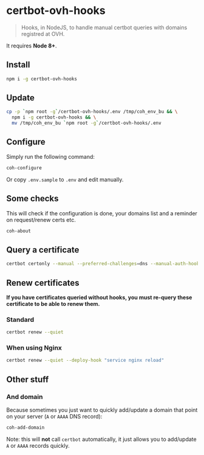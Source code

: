 # certbot-ovh-hooks
> Hooks, in NodeJS, to handle manual certbot queries with domains registred at OVH.

It requires **Node 8+**.

## Install

```bash
npm i -g certbot-ovh-hooks
```

## Update

```bash
cp -p `npm root -g`/certbot-ovh-hooks/.env /tmp/coh_env_bu && \
  npm i -g certbot-ovh-hooks && \
  mv /tmp/coh_env_bu `npm root -g`/certbot-ovh-hooks/.env
```

## Configure

Simply run the following command:
```bash
coh-configure
```
Or copy `.env.sample` to `.env` and edit manually.

## Some checks

This will check if the configuration is done, your domains list and a reminder on request/renew certs etc.
```bash
coh-about
```

## Query a certificate

```bash
certbot certonly --manual --preferred-challenges=dns --manual-auth-hook coh-auth --manual-cleanup-hook coh-cleanup --manual-public-ip-logging-ok -d example.com -d www.example.com
```

## Renew certificates

**If you have certificates queried without hooks, you must re-query these certificate to be able to renew them.**

### Standard
```bash
certbot renew --quiet
```

### When using Nginx
```bash
certbot renew --quiet --deploy-hook "service nginx reload"
```

## Other stuff

### And domain

Because sometimes you just want to quickly add/update a domain that point on your server (`A` or `AAAA` DNS record):
```bash
coh-add-domain
```
Note: this will **not** call `certbot` automatically, it just allows you to add/update `A` or `AAAA` records quickly.
